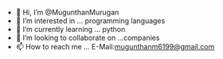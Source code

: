 - 👋 Hi, I’m @MugunthanMurugan
- 👀 I’m interested in ... programming languages
- 🌱 I’m currently learning ... python
- 💞️ I’m looking to collaborate on ...companies
- 📫 How to reach me ... E-Mail:mugunthanm6199@gmail.com

<!---
MugunthanMurugan/MugunthanMurugan is a ✨ special ✨ repository because its `README.md` (this file) appears on your GitHub profile.
You can click the Preview link to take a look at your changes.
--->
